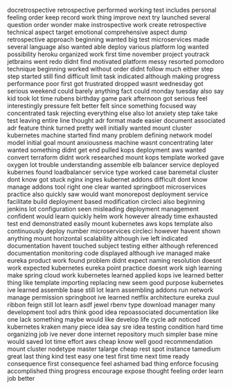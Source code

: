 docretrospective retrospective performed working test includes personal feeling order keep record work thing improve next try launched several question order wonder make instrospective work create retrospective technical aspect target emotional comprehensive aspect dump retrospective approach beginning wanted big test microservices made several language also wanted able deploy various platform log wanted possibility heroku organized work first time november project youtrack jetbrains went redo didnt find motivated platform messy resorted pomodoro technique beginning worked without order didnt follow much either step step started still find difficult limit task indicated although making progress performance poor first got frustrated dropped wasnt wednesday got serious weekend could barely anything fact could monday tuesday also say kid took lot time rubens birthday game park afternoon got serious feel interestingly pressure felt better felt since something focused way concentrated task rejecting everything else also lot anxiety step take take test leaving entire line thought adr format made easier document associated adr feature think turned pretty well initially wanted mount cluster kubernetes machine started find many problem defining network model model initial goal mount anxiousness machine wasnt concentrating later wanted something didnt get end pulled kops deployment aws wanted convert terraform didnt work researched mount kops template worked gave oxygen lot trouble understanding assemble elb balancer service deployed kubernes found loadbalancer service type worked case baremetal cluster dont know got stuck nginx ingres kubernet addons difficult dont know manage addons tool right one clear wanted springboot microservices practice also quickly saw would want monorepost deployment service facilitate build deployment based modification circleci also beginning jenkins lot configuration seen misleading deployment management confident would learn quickly helm work however already time exhausted test end demonstrated easily mount kubernetes aws kops template also continuously deploy number microservices circleci however havent shown anything mount horizontal scalability although ive left indicated documentation havent touched subject testing either although referenced documentation monitoring code displayed although ive managed make eureka product work found problem didnt expect naming resolution doesnt work expected kubernetes eureka point practice doesnt work sigh learning make spring cloud work kubernetes learned applied kops ive learned better thing like template importing replacing new seem good purpose kubernetes ive learned assemble base still lot learn assembling addons run network manage permission springboot ive learned netflix architecture eureka zuul ribbon feign still lot learn asdf jewel rbenv type download manager many development tool adrs think good idea repoassociated documentation like one lack something maybe would like develop life cycle adr noticed kubernetes kraken many piece idea say sre idea testing condition hard time organizing job ive never done internet repository much simpler base mine would saved lot time effort aws cheap know well good recommendation mount cluster nodetype master talarge cheap rest spot instance tamedium great last thing kind test easy one test first time next time ready consequence first consequence feel ashamed bad thing enforce focusing accomplished thing progress encourage expose thought feeling order learn job better